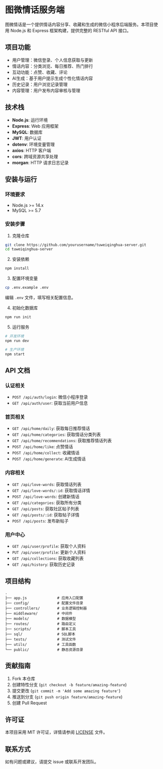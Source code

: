 # 图微情话服务端

图微情话是一个提供情话内容分享、收藏和生成的微信小程序后端服务。本项目使用 Node.js 和 Express 框架构建，提供完整的 RESTful API 接口。

## 项目功能

- 用户管理：微信登录、个人信息获取与更新
- 情话内容：分类浏览、每日推荐、热门排行
- 互动功能：点赞、收藏、评论
- AI生成：基于用户提示生成个性化情话内容
- 历史记录：用户浏览记录管理
- 内容管理：用户发布内容审核与管理

## 技术栈

- **Node.js**: 运行环境
- **Express**: Web 应用框架
- **MySQL**: 数据库
- **JWT**: 用户认证
- **dotenv**: 环境变量管理
- **axios**: HTTP 客户端
- **cors**: 跨域资源共享处理
- **morgan**: HTTP 请求日志记录

## 安装与运行

### 环境要求

- Node.js >= 14.x
- MySQL >= 5.7

### 安装步骤

1. 克隆仓库
```bash
git clone https://github.com/yourusername/tuweiqinghua-server.git
cd tuweiqinghua-server
```

2. 安装依赖
```bash
npm install
```

3. 配置环境变量
```bash
cp .env.example .env
```
编辑 `.env` 文件，填写相关配置信息。

4. 初始化数据库
```bash
npm run init
```

5. 运行服务
```bash
# 开发环境
npm run dev

# 生产环境
npm start
```

## API 文档

### 认证相关

- `POST /api/auth/login`: 微信小程序登录
- `GET /api/auth/user`: 获取当前用户信息

### 首页相关

- `GET /api/home/daily`: 获取每日推荐情话
- `GET /api/home/categories`: 获取情话分类列表
- `GET /api/home/recommendations`: 获取推荐情话列表
- `POST /api/home/like`: 点赞情话
- `POST /api/home/collect`: 收藏情话
- `POST /api/home/generate`: AI生成情话

### 内容相关

- `GET /api/love-words`: 获取情话列表
- `GET /api/love-words/:id`: 获取情话详情
- `POST /api/love-words`: 创建新情话
- `GET /api/categories`: 获取所有分类
- `GET /api/posts`: 获取社区帖子列表
- `GET /api/posts/:id`: 获取帖子详情
- `POST /api/posts`: 发布新帖子

### 用户中心

- `GET /api/user/profile`: 获取个人资料
- `PUT /api/user/profile`: 更新个人资料
- `GET /api/collections`: 获取收藏列表
- `GET /api/history`: 获取历史记录

## 项目结构

```
.
├── app.js              # 应用入口配置
├── config/             # 配置文件目录
├── controllers/        # 业务逻辑控制器
├── middleware/         # 中间件
├── models/             # 数据模型
├── routes/             # 路由定义
├── scripts/            # 脚本工具
├── sql/                # SQL脚本
├── tests/              # 测试文件
├── utils/              # 工具函数
└── public/             # 静态资源目录
```

## 贡献指南

1. Fork 本仓库
2. 创建特性分支 (`git checkout -b feature/amazing-feature`)
3. 提交更改 (`git commit -m 'Add some amazing feature'`)
4. 推送到分支 (`git push origin feature/amazing-feature`)
5. 创建 Pull Request

## 许可证

本项目采用 MIT 许可证，详情请参阅 [LICENSE](LICENSE) 文件。

## 联系方式

如有问题或建议，请提交 issue 或联系开发团队。
